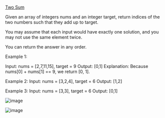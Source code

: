 [Two Sum](https://leetcode.com/problems/two-sum/)

Given an array of integers nums and an integer target, return indices of the two numbers such that they add up to target.

You may assume that each input would have exactly one solution, and you may not use the same element twice.

You can return the answer in any order.

Example 1:

Input: nums = [2,7,11,15], target = 9
Output: [0,1]
Explanation: Because nums[0] + nums[1] == 9, we return [0, 1].

Example 2:
Input: nums = [3,2,4], target = 6
Output: [1,2]

Example 3:
Input: nums = [3,3], target = 6
Output: [0,1]

![image](https://github.com/user-attachments/assets/c0f48c6c-30a4-456c-bc81-7a697773234f)

![image](https://github.com/user-attachments/assets/3c8d2ef0-0c9f-4f61-9163-ef71d3e783bf)

